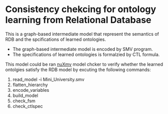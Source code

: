 # Consistency chekcing for ontology learning from Relational Database

This is a graph-based intermediate model that represent the semantics of RDB and the spcifications of learned ontologies.
- The graph-based intermediate model is encoded by SMV program.
- The specifications of learned ontologies is formalzied by CTL formula.

This model could be ran [nuXmv](https://nusmv.fbk.eu/) model chcker to verify whether the learned ontolgies satisfy the RDB model by excuting the following commands:
1. read_model -i Mini_University.smv
2. flatten_hierarchy
3. encode_variables
4. build_model
5. check_fsm
6. check_ctlspec



